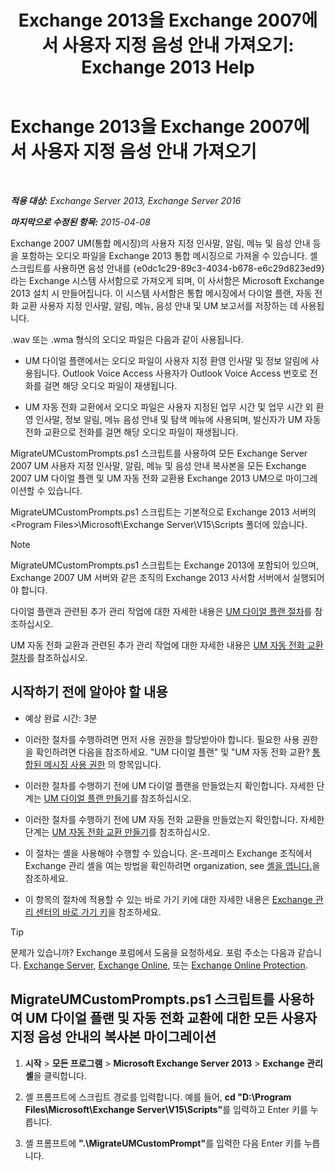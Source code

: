 ﻿---
title: 'Exchange 2013을 Exchange 2007에서 사용자 지정 음성 안내 가져오기: Exchange 2013 Help'
TOCTitle: Exchange 2013을 Exchange 2007에서 사용자 지정 음성 안내 가져오기
ms:assetid: 70c0b0bc-c0de-4e3c-8144-1fe59f86ebf4
ms:mtpsurl: https://technet.microsoft.com/ko-kr/library/Gg309147(v=EXCHG.150)
ms:contentKeyID: 54651819
ms.date: 05/22/2018
mtps_version: v=EXCHG.150
ms.translationtype: MT
---

# Exchange 2013을 Exchange 2007에서 사용자 지정 음성 안내 가져오기

 

_<strong>적용 대상:</strong> Exchange Server 2013, Exchange Server 2016_

_<strong>마지막으로 수정된 항목:</strong> 2015-04-08_

Exchange 2007 UM(통합 메시징)의 사용자 지정 인사말, 알림, 메뉴 및 음성 안내 등을 포함하는 오디오 파일을 Exchange 2013 통합 메시징으로 가져올 수 있습니다. 셸 스크립트를 사용하면 음성 안내를 {e0dc1c29-89c3-4034-b678-e6c29d823ed9}라는 Exchange 시스템 사서함으로 가져오게 되며, 이 사서함은 Microsoft Exchange 2013 설치 시 만들어집니다. 이 시스템 사서함은 통합 메시징에서 다이얼 플랜, 자동 전화 교환 사용자 지정 인사말, 알림, 메뉴, 음성 안내 및 UM 보고서를 저장하는 데 사용됩니다.

.wav 또는 .wma 형식의 오디오 파일은 다음과 같이 사용됩니다.

  - UM 다이얼 플랜에서는 오디오 파일이 사용자 지정 환영 인사말 및 정보 알림에 사용됩니다. Outlook Voice Access 사용자가 Outlook Voice Access 번호로 전화를 걸면 해당 오디오 파일이 재생됩니다.

  - UM 자동 전화 교환에서 오디오 파일은 사용자 지정된 업무 시간 및 업무 시간 외 환영 인사말, 정보 알림, 메뉴 음성 안내 및 탐색 메뉴에 사용되며, 발신자가 UM 자동 전화 교환으로 전화를 걸면 해당 오디오 파일이 재생됩니다.

MigrateUMCustomPrompts.ps1 스크립트를 사용하여 모든 Exchange Server 2007 UM 사용자 지정 인사말, 알림, 메뉴 및 음성 안내 복사본을 모든 Exchange 2007 UM 다이얼 플랜 및 UM 자동 전화 교환용 Exchange 2013 UM으로 마이그레이션할 수 있습니다.

MigrateUMCustomPrompts.ps1 스크립트는 기본적으로 Exchange 2013 서버의 \<Program Files\>\\Microsoft\\Exchange Server\\V15\\Scripts 폴더에 있습니다.


> [!NOTE]
> MigrateUMCustomPrompts.ps1 스크립트는 Exchange 2013에 포함되어 있으며, Exchange 2007 UM 서버와 같은 조직의 Exchange 2013 사서함 서버에서 실행되어야 합니다.



다이얼 플랜과 관련된 추가 관리 작업에 대한 자세한 내용은 [UM 다이얼 플랜 절차](um-dial-plan-procedures-exchange-2013-help.md)를 참조하십시오.

UM 자동 전화 교환과 관련된 추가 관리 작업에 대한 자세한 내용은 [UM 자동 전화 교환 절차](um-auto-attendant-procedures-exchange-2013-help.md)를 참조하십시오.

## 시작하기 전에 알아야 할 내용

  - 예상 완료 시간: 3분

  - 이러한 절차를 수행하려면 먼저 사용 권한을 할당받아야 합니다. 필요한 사용 권한을 확인하려면 다음을 참조하세요. "UM 다이얼 플랜" 및 "UM 자동 전화 교환? [통합된 메시징 사용 권한](unified-messaging-permissions-exchange-2013-help.md) 의 항목입니다.

  - 이러한 절차를 수행하기 전에 UM 다이얼 플랜을 만들었는지 확인합니다. 자세한 단계는 [UM 다이얼 플랜 만들기](https://docs.microsoft.com/ko-kr/exchange/voice-mail-unified-messaging/connect-voice-mail-system/create-um-dial-plan)를 참조하십시오.

  - 이러한 절차를 수행하기 전에 UM 자동 전화 교환을 만들었는지 확인합니다. 자세한 단계는 [UM 자동 전화 교환 만들기](https://docs.microsoft.com/ko-kr/exchange/voice-mail-unified-messaging/automatically-answer-and-route-calls/create-a-um-auto-attendant)를 참조하십시오.

  - 이 절차는 셸을 사용해야 수행할 수 있습니다. 온-프레미스 Exchange 조직에서 Exchange 관리 셸을 여는 방법을 확인하려면 organization, see [셸을 엽니다.](https://technet.microsoft.com/ko-kr/library/dd638134\(v=exchg.150\))을 참조하세요.

  - 이 항목의 절차에 적용할 수 있는 바로 가기 키에 대한 자세한 내용은 [Exchange 관리 센터의 바로 가기 키](keyboard-shortcuts-in-the-exchange-admin-center-exchange-online-protection-help.md)을 참조하세요.


> [!TIP]
> 문제가 있습니까? Exchange 포럼에서 도움을 요청하세요. 포럼 주소는 다음과 같습니다. <A href="https://go.microsoft.com/fwlink/p/?linkid=60612">Exchange Server</A>, <A href="https://go.microsoft.com/fwlink/p/?linkid=267542">Exchange Online</A>, 또는 <A href="https://go.microsoft.com/fwlink/p/?linkid=285351">Exchange Online Protection</A>.



## MigrateUMCustomPrompts.ps1 스크립트를 사용하여 UM 다이얼 플랜 및 자동 전화 교환에 대한 모든 사용자 지정 음성 안내의 복사본 마이그레이션

1.  <strong>시작</strong> \> <strong>모든 프로그램</strong> \> <strong>Microsoft Exchange Server 2013</strong> \> <strong>Exchange 관리 셸</strong>을 클릭합니다.

2.  셸 프롬프트에 스크립트 경로를 입력합니다. 예를 들어, <strong>cd "D:\\Program Files\\Microsoft\\Exchange Server\\V15\\Scripts"</strong>를 입력하고 Enter 키를 누릅니다.

3.  셸 프롬프트에 <strong>".\\MigrateUMCustomPrompt"</strong>를 입력한 다음 Enter 키를 누릅니다.


